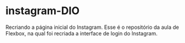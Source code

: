 # instagram-DIO
 Recriando a página inicial do Instagram.
Esse é o repositório da aula de Flexbox, na qual foi recriada a interface de login do Instagram.

